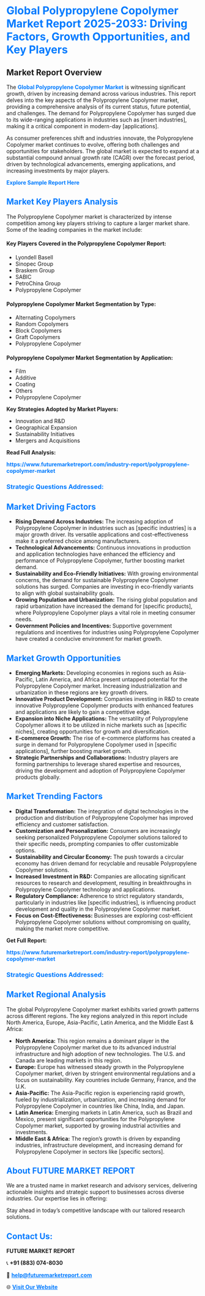 <h1 style="color: #007BFF;">Global Polypropylene Copolymer Market Report 2025-2033: Driving Factors, Growth Opportunities, and Key Players</h1>

<section id="overview">
<h2>Market Report Overview</h2>
<p>The <a href="https://www.futuremarketreport.com/industry-report/polypropylene-copolymer-market" style="color: #007BFF; text-decoration: none;"><strong>Global Polypropylene Copolymer Market</strong></a> is witnessing significant growth, driven by increasing demand across various industries. This report delves into the key aspects of the Polypropylene Copolymer market, providing a comprehensive analysis of its current status, future potential, and challenges. The demand for Polypropylene Copolymer has surged due to its wide-ranging applications in industries such as [insert industries], making it a critical component in modern-day [applications].</p>
<p>As consumer preferences shift and industries innovate, the Polypropylene Copolymer market continues to evolve, offering both challenges and opportunities for stakeholders. The global market is expected to expand at a substantial compound annual growth rate (CAGR) over the forecast period, driven by technological advancements, emerging applications, and increasing investments by major players.</p>
</section>

<section id="overview">
<p><a href="https://www.futuremarketreport.com/request-sample/reportId=97367" style="color: #007BFF; text-decoration: none;"><strong>Explore Sample Report Here</strong></a></p>
</section>

<section id="key-players">
<h2 style="color: #007BFF;">Market Key Players Analysis</h2>
<p>The Polypropylene Copolymer market is characterized by intense competition among key players striving to capture a larger market share. Some of the leading companies in the market include:</p>
<h4>Key Players Covered in the Polypropylene Copolymer Report:</h4>
<ul><li>Lyondell Basell</li><li>Sinopec Group</li><li>Braskem Group</li><li>SABIC</li><li>PetroChina Group</li><li>Polypropylene Copolymer</li></ul>
<h4>Polypropylene Copolymer Market Segmentation by Type:</h4>
<ul><li>Alternating Copolymers</li><li>Random Copolymers</li><li>Block Copolymers</li><li>Graft Copolymers</li><li>Polypropylene Copolymer</li></ul>

<h4>Polypropylene Copolymer Market Segmentation by Application:</h4>
<ul><li>Film</li><li>Additive</li><li>Coating</li><li>Others</li><li>Polypropylene Copolymer</li></ul>
<p><strong>Key Strategies Adopted by Market Players:</strong></p>
<ul>
<li>Innovation and R&D</li>
<li>Geographical Expansion</li>
<li>Sustainability Initiatives</li>
<li>Mergers and Acquisitions</li>
</ul>
</section>

<section>
<p><strong>Read Full Analysis: </strong></p><a href="https://www.futuremarketreport.com/industry-report/polypropylene-copolymer-market" style="color: #007BFF; text-decoration: none;"><strong>https://www.futuremarketreport.com/industry-report/polypropylene-copolymer-market</strong></a>
<h3 style="color: #007BFF;">Strategic Questions Addressed:</h3>
</section>

<section id="driving-factors">
<h2 style="color: #007BFF;">Market Driving Factors</h2>
<ul>
<li><strong>Rising Demand Across Industries:</strong> The increasing adoption of Polypropylene Copolymer in industries such as [specific industries] is a major growth driver. Its versatile applications and cost-effectiveness make it a preferred choice among manufacturers.</li>
<li><strong>Technological Advancements:</strong> Continuous innovations in production and application technologies have enhanced the efficiency and performance of Polypropylene Copolymer, further boosting market demand.</li>
<li><strong>Sustainability and Eco-Friendly Initiatives:</strong> With growing environmental concerns, the demand for sustainable Polypropylene Copolymer solutions has surged. Companies are investing in eco-friendly variants to align with global sustainability goals.</li>
<li><strong>Growing Population and Urbanization:</strong> The rising global population and rapid urbanization have increased the demand for [specific products], where Polypropylene Copolymer plays a vital role in meeting consumer needs.</li>
<li><strong>Government Policies and Incentives:</strong> Supportive government regulations and incentives for industries using Polypropylene Copolymer have created a conducive environment for market growth.</li>
</ul>
</section>

<section id="growth-opportunities">
<h2 style="color: #007BFF;">Market Growth Opportunities</h2>
<ul>
<li><strong>Emerging Markets:</strong> Developing economies in regions such as Asia-Pacific, Latin America, and Africa present untapped potential for the Polypropylene Copolymer market. Increasing industrialization and urbanization in these regions are key growth drivers.</li>
<li><strong>Innovative Product Development:</strong> Companies investing in R&D to create innovative Polypropylene Copolymer products with enhanced features and applications are likely to gain a competitive edge.</li>
<li><strong>Expansion into Niche Applications:</strong> The versatility of Polypropylene Copolymer allows it to be utilized in niche markets such as [specific niches], creating opportunities for growth and diversification.</li>
<li><strong>E-commerce Growth:</strong> The rise of e-commerce platforms has created a surge in demand for Polypropylene Copolymer used in [specific applications], further boosting market growth.</li>
<li><strong>Strategic Partnerships and Collaborations:</strong> Industry players are forming partnerships to leverage shared expertise and resources, driving the development and adoption of Polypropylene Copolymer products globally.</li>
</ul>
</section>

<section id="trending-factors">
<h2 style="color: #007BFF;">Market Trending Factors</h2>
<ul>
<li><strong>Digital Transformation:</strong> The integration of digital technologies in the production and distribution of Polypropylene Copolymer has improved efficiency and customer satisfaction.</li>
<li><strong>Customization and Personalization:</strong> Consumers are increasingly seeking personalized Polypropylene Copolymer solutions tailored to their specific needs, prompting companies to offer customizable options.</li>
<li><strong>Sustainability and Circular Economy:</strong> The push towards a circular economy has driven demand for recyclable and reusable Polypropylene Copolymer solutions.</li>
<li><strong>Increased Investment in R&D:</strong> Companies are allocating significant resources to research and development, resulting in breakthroughs in Polypropylene Copolymer technology and applications.</li>
<li><strong>Regulatory Compliance:</strong> Adherence to strict regulatory standards, particularly in industries like [specific industries], is influencing product development and quality in the Polypropylene Copolymer market.</li>
<li><strong>Focus on Cost-Effectiveness:</strong> Businesses are exploring cost-efficient Polypropylene Copolymer solutions without compromising on quality, making the market more competitive.</li>
</ul>
</section>

<section>
<p><strong>Get Full Report: </strong></p><a href="https://www.futuremarketreport.com/industry-report/polypropylene-copolymer-market" style="color: #007BFF; text-decoration: none;"><strong>https://www.futuremarketreport.com/industry-report/polypropylene-copolymer-market</strong></a>
<h3 style="color: #007BFF;">Strategic Questions Addressed:</h3>
</section>


<section id="regional-analysis">
<h2 style="color: #007BFF;">Market Regional Analysis</h2>
<p>The global Polypropylene Copolymer market exhibits varied growth patterns across different regions. The key regions analyzed in this report include North America, Europe, Asia-Pacific, Latin America, and the Middle East & Africa:</p>
<ul>
<li><strong>North America:</strong> This region remains a dominant player in the Polypropylene Copolymer market due to its advanced industrial infrastructure and high adoption of new technologies. The U.S. and Canada are leading markets in this region.</li>
<li><strong>Europe:</strong> Europe has witnessed steady growth in the Polypropylene Copolymer market, driven by stringent environmental regulations and a focus on sustainability. Key countries include Germany, France, and the U.K.</li>
<li><strong>Asia-Pacific:</strong> The Asia-Pacific region is experiencing rapid growth, fueled by industrialization, urbanization, and increasing demand for Polypropylene Copolymer in countries like China, India, and Japan.</li>
<li><strong>Latin America:</strong> Emerging markets in Latin America, such as Brazil and Mexico, present significant opportunities for the Polypropylene Copolymer market, supported by growing industrial activities and investments.</li>
<li><strong>Middle East & Africa:</strong> The region’s growth is driven by expanding industries, infrastructure development, and increasing demand for Polypropylene Copolymer in sectors like [specific sectors].</li>
</ul>
</section>

<footer>
<h2 style="color: #007BFF;">About FUTURE MARKET REPORT</h2>
<p>We are a trusted name in market research and advisory services, delivering actionable insights and strategic support to businesses across diverse industries. Our expertise lies in offering:</p>

<p>Stay ahead in today’s competitive landscape with our tailored research solutions.</p>

<h2 style="color: #007BFF;">Contact Us:</h2>
<p><strong>FUTURE MARKET REPORT</strong></p>
<p>📞 <strong>+91 (883) 074-8030</strong></p>
<p>📧 <strong><a href="mailto:help@futuremarketreport.com" style="color: #007BFF;">help@futuremarketreport.com</a></strong></p>
<p>🌐 <strong><a href="https://www.futuremarketreport.com/" style="color: #007BFF;">Visit Our Website</a></strong></p>
</footer>